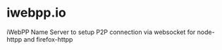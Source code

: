 iwebpp.io
=========

iWebPP Name Server to setup P2P connection via websocket for node-httpp and firefox-httpp
